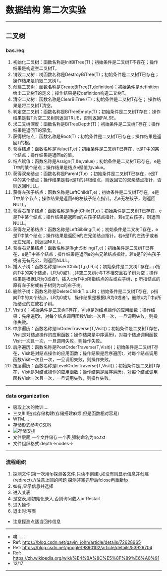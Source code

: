 # 数据结构 第二次实验
---
二叉树
---
### bas.req
1. 初始化二叉树：函数名称是InitBiTree(T)；初始条件是二叉树T不存在；操作结果是构造空二叉树T。
2. 销毁二叉树：树函数名称是DestroyBiTree(T)；初始条件是二叉树T已存在；操作结果是销毁二叉树T。
3. 创建二叉树：函数名称是CreateBiTree(T,definition)；初始条件是definition 给出二叉树T的定义；操作结果是按definition构造二叉树T。
4. 清空二叉树：函数名称是ClearBiTree (T)；初始条件是二叉树T存在；	操作结果是将二叉树T清空。
5. 判定空二叉树：函数名称是BiTreeEmpty(T)；初始条件是二叉树T存在；操作结果是若T为空二叉树则返回TRUE，否则返回FALSE。
6. 求二叉树深度：函数名称是BiTreeDepth(T)；初始条件是二叉树T存在；操作结果是返回T的深度。
7. 获得根结点：函数名称是Root(T)；初始条件是二叉树T已存在；操作结果是返回T的根。
8. 获得结点：函数名称是Value(T,e)；初始条件是二叉树T已存在，e是T中的某个结点；操作结果是返回e的值。
9. 结点赋值：函数名称是Assign(T,&e,value)；初始条件是二叉树T已存在，e是T中的某个结点；操作结果是结点e赋值为value。
10. 获得双亲结点：函数名称是Parent(T,e) ；初始条件是二叉树T已存在，e是T中的某个结点；操作结果是若e是T的非根结点，则返回它的双亲结点指针，否则返回NULL。
11. 获得左孩子结点：函数名称是LeftChild(T,e)；初始条件是二叉树T存在，e是T中某个节点；操作结果是返回e的左孩子结点指针。若e无左孩子，则返回NULL。
12. 获得右孩子结点：函数名称是RightChild(T,e)；初始条件是二叉树T已存在，e是T中某个结点；操作结果是返回e的右孩子结点指针。若e无右孩子，则返回NULL。
13. 获得左兄弟结点：函数名称是LeftSibling(T,e)；初始条件是二叉树T存在，e是T中某个结点；操作结果是返回e的左兄弟结点指针。若e是T的左孩子或者无左兄弟，则返回NULL。
14. 获得右兄弟结点：函数名称是RightSibling(T,e)；初始条件是二叉树T已存在，e是T中某个结点；操作结果是返回e的右兄弟结点指针。若e是T的右孩子或者无有兄弟，则返回NULL。
15. 插入子树：函数名称是InsertChild(T,p,LR,c)；初始条件是二叉树T存在，p指向T中的某个结点，LR为0或1，,非空二叉树c与T不相交且右子树为空；操作结果是根据LR为0或者1，插入c为T中p所指结点的左或右子树，p	所指结点的原有左子树或右子树则为c的右子树。
16. 删除子树：函数名称是DeleteChild(T.p.LR)；初始条件是二叉树T存在，p指向T中的某个结点，LR为0或1。	操作结果是根据LR为0或者1，删除c为T中p所指结点的左或右子树。
17. Visit())；初始条件是二叉树T存在，Visit是对结点操作的应用函数；操作结果：先序遍历t，对每个结点调用函数Visit一次且一次，一旦调用失败，则操作失败。
18. 中序遍历：函数名称是InOrderTraverse(T,Visit))；初始条件是二叉树T存在，Visit是对结点操作的应用函数；操作结果是中序遍历t，对每个结点调用函数Visit一次且一次，一旦调用失败，则操作失败。
19. 后序遍历：函数名称是PostOrderTraverse(T,Visit))；初始条件是二叉树T存在，Visit是对结点操作的应用函数；操作结果是后序遍历t，对每个结点调用函数Visit一次且一次，一旦调用失败，则操作失败。
20. 按层遍历：函数名称是LevelOrderTraverse(T,Visit))；初始条件是二叉树T存在，Visit是对结点操作的应用函数；操作结果是层序遍历t，对每个结点调用函数Visit一次且一次，一旦调用失败，则操作失败。
---
### data organization
- 吸取上次的教训....
- 三叉!!!!!链式存储构建(存储搭建麻烦,但是函数相对容易)
-  WTM....
- 存储形式参考[CSDN](https://blog.csdn.net/gavin_john/article/details/72628965)
- ![存储安排](https://s1.ax1x.com/2018/12/17/F0W7Mq.png)
- 文件层面,一个文件储存一个表,强制命名为no.txt
- 文件组织格式:depth->nodes->
---
### 流程组织
1. 探测文件(第一次用fp探测各文件,只读不创建),如没有则显示信息并创建(redirect).//注意上回的问题 探测非空完毕后fclose再重新fp
2. 如有,显示信息并选择
3. 进入某表
4. 是空表,则初始化录入,否则询问载入or Restart
5. 进入操作
6. 退出时:写表
- 注意探测点适当回传信息
---
- 唉......
- Ref: https://blog.csdn.net/gavin_john/article/details/72628965
- Ref: https://blog.csdn.net/google19890102/article/details/53926704
- Ref: https://zh.wikipedia.org/wiki/%E4%BA%8C%E5%8F%89%E6%A0%91
- 12/17
---
